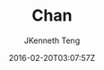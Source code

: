 ---
title: "Chan"
github: https://github.com/denjones/hexo-theme-chan
demo: http://blog.sprabbit.com/hexo-theme-chan/
author: JKenneth Teng
ssg:
  - Hexo
cms:
  - No Cms
date: 2016-02-20T03:07:57Z
github_branch: master
---